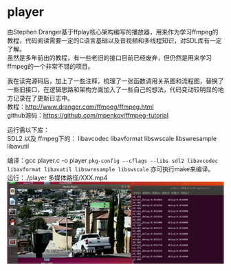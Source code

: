 # player  
由Stephen Dranger基于ffplay核心架构编写的播放器，用来作为学习ffmpeg的教程，代码阅读需要一定的C语言基础以及音视频和多线程知识，对SDL库有一定了解。  
虽然是多年前出的教程，有一些老旧的接口目前已经废弃，但仍然是用来学习ffmpeg的一个非常不错的项目。  

我在读完源码后，加上了一些注释，梳理了一张函数调用关系图和流程图，替换了一些旧接口，在逻辑思路和架构方面加入了一些自己的想法，代码变动较明显的地方记录在了更新日志中。  
教程：http://www.dranger.com/ffmpeg/ffmpeg.html  
github源码：https://github.com/mpenkov/ffmpeg-tutorial  

运行需以下库：  
SDL2
以及
ffmpeg下的：
libavcodec
libavformat
libswscale
libswresample
libavutil  

编译：gcc player.c -o player `pkg-config --cflags --libs sdl2 libavcodec libavformat libavutil libswresample libswscale` 亦可执行make来编译。  
运行：./player 多媒体路径/XXX.mp4  
![Image text](https://raw.githubusercontent.com/ruokaic/player/main/%E7%A8%8B%E5%BA%8F%E8%BF%90%E8%A1%8C.png)
